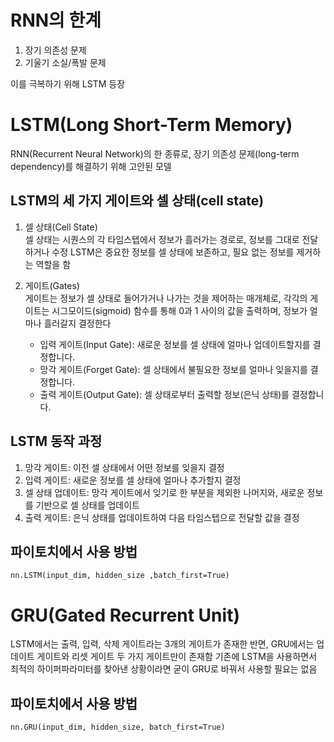 # RNN의 한계
1. 장기 의존성 문제
2. 기울기 소실/폭발 문제

이를 극복하기 위해 LSTM 등장

# LSTM(Long Short-Term Memory)
RNN(Recurrent Neural Network)의 한 종류로, 장기 의존성 문제(long-term dependency)를 해결하기 위해 고안된 모델

## LSTM의 세 가지 게이트와 셀 상태(cell state)
1. 셀 상태(Cell State)\
셀 상태는 시퀀스의 각 타임스텝에서 정보가 흘러가는 경로로, 정보를 그대로 전달하거나 수정
LSTM은 중요한 정보를 셀 상태에 보존하고, 필요 없는 정보를 제거하는 역할을 함

2. 게이트(Gates)\
게이트는 정보가 셀 상태로 들어가거나 나가는 것을 제어하는 매개체로,
각각의 게이트는 시그모이드(sigmoid) 함수를 통해 0과 1 사이의 값을 출력하며, 정보가 얼마나 흘러갈지 결정한다
   * 입력 게이트(Input Gate): 새로운 정보를 셀 상태에 얼마나 업데이트할지를 결정합니다.
   * 망각 게이트(Forget Gate): 셀 상태에서 불필요한 정보를 얼마나 잊을지를 결정합니다.
   * 출력 게이트(Output Gate): 셀 상태로부터 출력할 정보(은닉 상태)를 결정합니다.

## LSTM 동작 과정
1. 망각 게이트: 이전 셀 상태에서 어떤 정보를 잊을지 결정
2. 입력 게이트: 새로운 정보를 셀 상태에 얼마나 추가할지 결정
3. 셀 상태 업데이트: 망각 게이트에서 잊기로 한 부분을 제외한 나머지와, 새로운 정보를 기반으로 셀 상태를 업데이트
4. 출력 게이트: 은닉 상태를 업데이트하여 다음 타임스텝으로 전달할 값을 결정

## 파이토치에서 사용 방법
```nn.LSTM(input_dim, hidden_size ,batch_first=True)```

# GRU(Gated Recurrent Unit)
LSTM에서는 출력, 입력, 삭제 게이트라는 3개의 게이트가 존재한 반면, GRU에서는 업데이트 게이트와 리셋 게이트 두 가지 게이트만이 존재함
기존에 LSTM을 사용하면서 최적의 하이퍼파라미터를 찾아낸 상황이라면 굳이 GRU로 바꿔서 사용할 필요는 없음

## 파이토치에서 사용 방법
```nn.GRU(input_dim, hidden_size, batch_first=True)  ```

